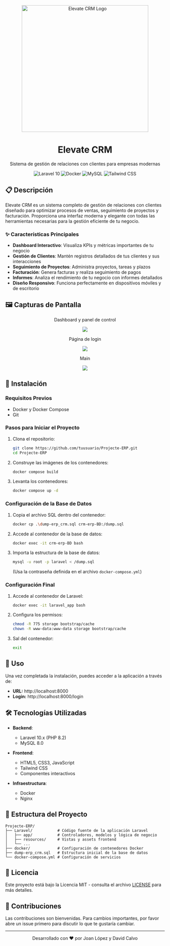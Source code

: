 <div align="center">
  <img src="https://github.com/user-attachments/assets/59f7dbfd-bd9e-4020-9528-38c0805a0eae" alt="Elevate CRM Logo" width="400px">
  <h1>Elevate CRM</h1>
  <p>Sistema de gestión de relaciones con clientes para empresas modernas</p>
  
  <div>
    <img src="https://img.shields.io/badge/Laravel-10.x-FF2D20?style=for-the-badge&logo=laravel&logoColor=white" alt="Laravel 10">
    <img src="https://img.shields.io/badge/Docker-2496ED?style=for-the-badge&logo=docker&logoColor=white" alt="Docker">
    <img src="https://img.shields.io/badge/MySQL-4479A1?style=for-the-badge&logo=mysql&logoColor=white" alt="MySQL">
    <img src="https://img.shields.io/badge/Tailwind_CSS-38B2AC?style=for-the-badge&logo=tailwind-css&logoColor=white" alt="Tailwind CSS">
  </div>
</div>

## 📋 Descripción

Elevate CRM es un sistema completo de gestión de relaciones con clientes diseñado para optimizar procesos de ventas, seguimiento de proyectos y facturación. Proporciona una interfaz moderna y elegante con todas las herramientas necesarias para la gestión eficiente de tu negocio.

### ✨ Características Principales

- **Dashboard Interactivo**: Visualiza KPIs y métricas importantes de tu negocio
- **Gestión de Clientes**: Mantén registros detallados de tus clientes y sus interacciones
- **Seguimiento de Proyectos**: Administra proyectos, tareas y plazos
- **Facturación**: Genera facturas y realiza seguimiento de pagos
- **Informes**: Analiza el rendimiento de tu negocio con informes detallados
- **Diseño Responsivo**: Funciona perfectamente en dispositivos móviles y de escritorio

## 🖼️ Capturas de Pantalla

<div align="center">
  <p>Dashboard y panel de control</p>
  <img src= "https://github.com/user-attachments/assets/d9b9f47f-0823-4e29-89e5-6b9020d220b0" >
  
  <p>Página de login</p>
  <img src= "https://github.com/user-attachments/assets/c947cb19-74e5-47db-9647-b76ec31ead5c" >

  <p>Main</p>
  <img src= "https://github.com/user-attachments/assets/4779fdb3-6425-4dc2-bddf-6aed15beed9b" >


</div>

## 🔧 Instalación

### Requisitos Previos

- Docker y Docker Compose
- Git

### Pasos para Iniciar el Proyecto

1. Clona el repositorio:
   ```bash
   git clone https://github.com/tuusuario/Projecte-ERP.git
   cd Projecte-ERP
   ```

2. Construye las imágenes de los contenedores:
   ```bash
   docker compose build
   ```

3. Levanta los contenedores:
   ```bash
   docker compose up -d
   ```

### Configuración de la Base de Datos

1. Copia el archivo SQL dentro del contenedor:
   ```bash
   docker cp .\dump-erp_crm.sql crm-erp-BD:/dump.sql
   ```

2. Accede al contenedor de la base de datos:
   ```bash
   docker exec -it crm-erp-BD bash
   ```

3. Importa la estructura de la base de datos:
   ```bash
   mysql -u root -p laravel < /dump.sql
   ```
   (Usa la contraseña definida en el archivo `docker-compose.yml`)

### Configuración Final

1. Accede al contenedor de Laravel:
   ```bash
   docker exec -it laravel_app bash
   ```

2. Configura los permisos:
   ```bash
   chmod -R 775 storage bootstrap/cache
   chown -R www-data:www-data storage bootstrap/cache
   ```

3. Sal del contenedor:
   ```bash
   exit
   ```

## 🚀 Uso

Una vez completada la instalación, puedes acceder a la aplicación a través de:
- **URL:** http://localhost:8000
- **Login:** http://localhost:8000/login

## 🛠️ Tecnologías Utilizadas

- **Backend**: 
  - Laravel 10.x (PHP 8.2)
  - MySQL 8.0
  
- **Frontend**: 
  - HTML5, CSS3, JavaScript
  - Tailwind CSS
  - Componentes interactivos

- **Infraestructura**: 
  - Docker
  - Nginx

## 📁 Estructura del Proyecto

```
Projecte-ERP/
├── Laravel/           # Código fuente de la aplicación Laravel
│   ├── app/           # Controladores, modelos y lógica de negocio
│   ├── resources/     # Vistas y assets frontend
│   └── ...
├── docker/            # Configuración de contenedores Docker
├── dump-erp_crm.sql   # Estructura inicial de la base de datos
└── docker-compose.yml # Configuración de servicios
```

## 📄 Licencia

Este proyecto está bajo la Licencia MIT - consulta el archivo [LICENSE](LICENSE) para más detalles.

## 🤝 Contribuciones

Las contribuciones son bienvenidas. Para cambios importantes, por favor abre un issue primero para discutir lo que te gustaría cambiar.

---

<div align="center">
  <p>Desarrollado con ❤️ por Joan López y David Calvo</p>
</div>
